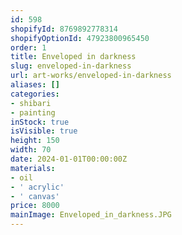 ```yaml
---
id: 598
shopifyId: 8769892778314
shopifyOptionId: 47923800965450
order: 1
title: Enveloped in darkness
slug: enveloped-in-darkness
url: art-works/enveloped-in-darkness
aliases: []
categories:
- shibari
- painting
inStock: true
isVisible: true
height: 150
width: 70
date: 2024-01-01T00:00:00Z
materials:
- oil
- ' acrylic'
- ' canvas'
price: 8000
mainImage: Enveloped_in_darkness.JPG
---
```

